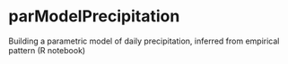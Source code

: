 # parModelPrecipitation
Building a parametric model of daily precipitation, inferred from empirical pattern (R notebook)
